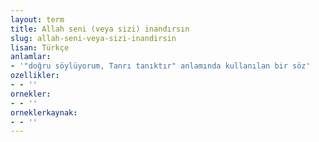 ```yaml
---
layout: term
title: Allah seni (veya sizi) inandırsın
slug: allah-seni-veya-sizi-inandirsin
lisan: Türkçe
anlamlar:
- '"doğru söylüyorum, Tanrı tanıktır" anlamında kullanılan bir söz'
ozellikler:
- - ''
ornekler:
- - ''
orneklerkaynak:
- - ''
---
```

